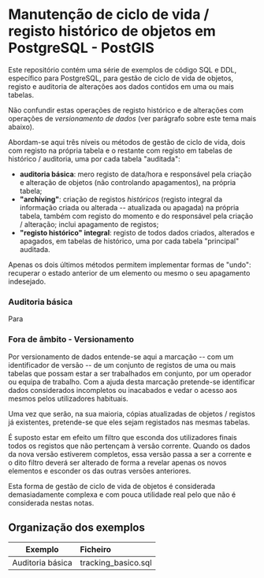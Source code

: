 
# Manutenção de ciclo de vida / registo histórico de objetos em PostgreSQL - PostGIS

Este repositório contém uma série de exemplos de código SQL e DDL, específico para PostgreSQL, para gestão de ciclo de vida de objetos, registo e auditoria de alterações aos dados contidos em uma ou mais tabelas.

Não confundir estas operações de registo histórico e de alterações com operações de *versionamento de dados* (ver parágrafo sobre este tema mais abaixo).


Abordam-se aqui três níveis ou métodos de gestão de ciclo de vida, dois com registo na própria tabela e o restante com registo em tabelas de histórico / auditoria, uma por cada tabela "auditada":
- **auditoria básica**: mero registo de data/hora e responsável pela criação e alteração de objetos (não controlando apagamentos), na própria tabela;
- **"archiving"**: criação de registos *históricos* (registo integral da informação criada ou alterada -- atualizada ou apagada) na própria tabela, também com registo do momento e do responsável pela criação / alteração; inclui apagamento de registos;
- **"registo histórico" integral**: registo de todos dados criados, alterados e apagados, em tabelas de histórico, uma por cada tabela "principal" auditada.

Apenas os dois últimos métodos permitem implementar formas de "undo":  recuperar o estado anterior de um elemento ou mesmo o seu apagamento indesejado.

### Auditoria básica

Para

### Fora de âmbito - Versionamento

Por versionamento de dados entende-se aqui a marcação -- com um identificador de versão -- de um conjunto de registos de uma ou mais tabelas que possam estar a ser trabalhados em conjunto, por um operador ou equipa de trabalho. Com a ajuda desta marcação pretende-se identificar dados considerados incompletos ou inacabados e vedar o acesso aos mesmos pelos utilizadores habituais.

Uma vez que serão, na sua maioria, cópias atualizadas de objetos / registos já existentes, pretende-se que eles sejam registados nas mesmas tabelas.

É suposto estar em efeito um filtro que esconda dos utilizadores finais todos os registos que não pertençam à versão corrente. Quando os dados da nova versão estiverem completos, essa versão passa a ser a corrente e o dito filtro deverá ser alterado de forma a revelar apenas os novos elementos e esconder os das outras versões anteriores.

Esta forma de gestão de ciclo de vida de objetos é considerada demasiadamente complexa e com pouca utilidade real pelo que não é considerada nestas notas.



## Organização dos exemplos

| Exemplo  | Ficheiro |
| ---------------- | :------------------ |
| Auditoria básica | tracking_basico.sql |
